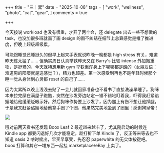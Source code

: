 +++
title = "三｜累"
date = "2025-10-08"
tags = [
    "work",
    "wellness",
    "photo",
    "cat",
    "gear",
]
comments = true

+++

今天按说 workload 也没有很重，才开了两个会，还 delegate 出去一些不想做的 task，也没加很多班就画了画 design 的图不纠结在细节上总算感觉是推了推进度，但晚上超级超级累。

可能跟睡觉还睡挺久的但早上起来手表就说昨晚一晚都是 high stress 有关，难道昨天练太猛了…… 但确实周日认真举铁昨天又在 Barry's 比较 intense 外加搬重物，是挺累的，今天就特想用新 gym 举铁但浑身上下哪哪都是酸的（女朋友语：难道男的阳痿就是这感觉？），精力也超差。第一次感受到再也不是年轻时候那个睡一觉从身体到心灵都 reset 的自己了…… 

因为太累所以晚上浅浅去贴了一会儿就回家准备也不看书了直接洗澡早睡了。狗咪本来拉完屎在满屋子跑酷，突然在沙发旁边站定一错不错地盯着我，吓得我赶紧谄媚地给他缓缓眨眼示好。然后狗咪作势要上沙发了，因为腿上有伤不想让他踩腿，于是我又赶紧谄媚地给他拿手圈了个圈，他果然完美地坐到了圈里！感谢狗皇帝！

![](https://media.douchi.space/douchi/media_attachments/files/115/342/372/650/929/615/original/4b595af886f37196.jpg)

哦对前两天看书还发现 Boox Leaf 2 最近越来越卡了，尤其刚启动的时候连 Kindle app 都要闪退好几次才能稳定。趁打折下单 Kindle 了，反正等来等去也不知道 oasis 2 啥时候出，早买早享受，先忍忍 paperwhite 的无实体按键吧。boox 打算和其它一堆东西一起挂 marketplace/eBay 上卖了。